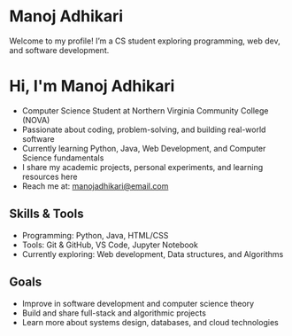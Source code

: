 # Manoj Adhikari
 Welcome to my profile! I’m a CS student exploring programming, web dev, and software development.

# Hi, I'm Manoj Adhikari

 - Computer Science Student at Northern Virginia Community College (NOVA)  
 - Passionate about coding, problem-solving, and building real-world software  
 - Currently learning Python, Java, Web Development, and Computer Science fundamentals  
 - I share my academic projects, personal experiments, and learning resources here  
 - Reach me at: manojadhikari@email.com

## Skills & Tools
- Programming: Python, Java, HTML/CSS
- Tools: Git & GitHub, VS Code, Jupyter Notebook
- Currently exploring: Web development, Data structures, and Algorithms

## Goals
- Improve in software development and computer science theory
- Build and share full-stack and algorithmic projects
- Learn more about systems design, databases, and cloud technologies

